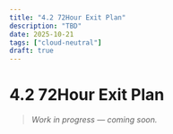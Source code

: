 ```yaml
---
title: "4.2 72Hour Exit Plan"
description: "TBD"
date: 2025-10-21
tags: ["cloud-neutral"]
draft: true
---
```


# 4.2 72Hour Exit Plan

> _Work in progress — coming soon._
